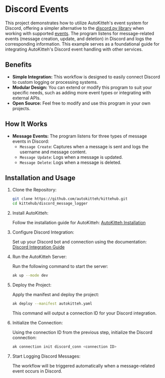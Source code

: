# Discord Events

This project demonstrates how to utilize AutoKitteh's event system for Discord, offering a simpler alternative to the [discord.py library](../discord_client/) when working with supported [events](https://docs.autokitteh.com/integrations/discord/events). The program listens for message-related events (message creation, update, and deletion) in Discord and logs the corresponding information. This example serves as a foundational guide for integrating AutoKitteh's Discord event handling with other services.

## Benefits

- **Simple Integration:** This workflow is designed to easily connect Discord to custom logging or processing systems.
- **Modular Design:** You can extend or modify this program to suit your specific needs, such as adding more event types or integrating with external APIs.
- **Open Source:** Feel free to modify and use this program in your own projects.

## How It Works

- **Message Events:** The program listens for three types of message events in Discord:
  - `Message Create`: Captures when a message is sent and logs the username and message content.
  - `Message Update`: Logs when a message is updated.
  - `Message Delete`: Logs when a message is deleted.

## Installation and Usage 

1. Clone the Repository:
   
   ```bash
   git clone https://github.com/autokitteh/kittehub.git
   cd kittehub/discord_message_logger
   ```

2. Install AutoKitteh:

   Follow the installation guide for AutoKitteh:
   [AutoKitteh Installation](https://docs.autokitteh.com/get_started/install)

3. Configure Discord Integration:

   Set up your Discord bot and connection using the documentation:
   [Discord Integration Guide](https://docs.autokitteh.com/integrations/discord/connect)

4. Run the AutoKitteh Server:
   
   Run the following command to start the server:
   ```bash
   ak up --mode dev
   ```

5. Deploy the Project:

   Apply the manifest and deploy the project:
   ```bash
   ak deploy --manifest autokitteh.yaml
   ```

   This command will output a connection ID for your Discord integration.

6. Initialize the Connection:

   Using the connection ID from the previous step, initialize the Discord connection:
   ```bash
   ak connection init discord_conn <connection ID>
   ```

7. Start Logging Discord Messages:

   The workflow will be triggered automatically when a message-related event occurs in Discord.
